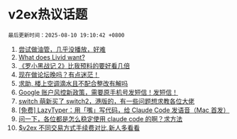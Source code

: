# v2ex热议话题

`最后更新时间：2025-08-10 19:10:42 +0800`

1. [尝试做油管，几乎没播放，好难](https://www.v2ex.com/t/1151278)
1. [What does Livid want?](https://www.v2ex.com/t/1151274)
1. [《罗小黑战记 2》比我预料的要好看几倍](https://www.v2ex.com/t/1151315)
1. [现在做论坛晚吗？有点迷茫！](https://www.v2ex.com/t/1151321)
1. [求助, 楼上空调滴水且不配合整改有解吗](https://www.v2ex.com/t/1151322)
1. [Google 账户风控新政策，需要原手机号发短信！发短信！](https://www.v2ex.com/t/1151269)
1. [switch 萌新买了 switch2，港版的，有一些问题想求教各位大佬](https://www.v2ex.com/t/1151263)
1. [[免费] LazyTyper：用「嘴」写代码，给 Claude Code 发语音（Mac 首发）](https://www.v2ex.com/t/1151314)
1. [问一下，各位都是怎么稳定使用 claude code 的啊？求方法](https://www.v2ex.com/t/1151317)
1. [$v2ex 不同交易方式手续费对比,新人多看看](https://www.v2ex.com/t/1151318)

